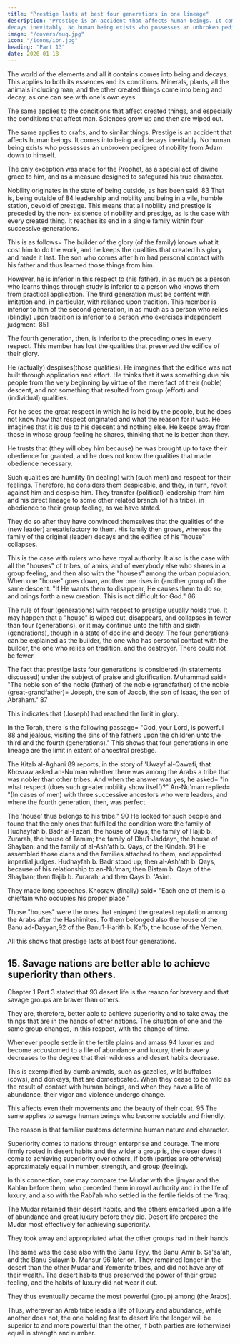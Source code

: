 ```yaml
---
title: "Prestige lasts at best four generations in one lineage"
description: "Prestige is an accident that affects human beings. It comes into being and
decays inevitably. No human being exists who possesses an unbroken pedigree of nobility from Adam down to himself"
image: "/covers/muq.jpg"
icon: "/icons/ibn.jpg"
heading: "Part 13"
date: 2020-01-18
---
```




<!-- ## 14. Prestige lasts at best four generations in one lineage -->

<!-- 82 -->

The world of the elements and all it contains comes into being and decays. This applies to both its essences and its conditions. Minerals, plants, all the animals including man, and the other created things come into being and decay, as one can see with one's own eyes. 

The same applies to the conditions that affect created things, and especially the conditions that affect man. Sciences grow up and then are wiped out. 

The same applies to crafts, and to similar things. Prestige is an accident that affects human beings. It comes into being and
decays inevitably. No human being exists who possesses an unbroken pedigree of nobility from Adam down to himself. 

The only exception was made for the Prophet, as a special act of divine grace to him, and as a measure designed to safeguard his true character. 

Nobility originates in the state of being outside, as has been said. 83 That is, being outside of 84 leadership and nobility and being in a vile, humble station, devoid of prestige. This means that all nobility and prestige is preceded by the non-
existence of nobility and prestige, as is the case with every created thing. It reaches its end in a single family within four successive generations. 

This is as follows= The builder of the glory (of the family) knows what it cost him to do the work, and he keeps the qualities that created his glory and made it last. The son who comes after him had personal contact with his father and thus learned those things from him.

However, he is inferior in this respect to (his father), in as much as a person who learns things through study is inferior to a person who knows them from practical application. The third generation must be content with imitation and, in particular, with reliance upon tradition. This member is inferior to him of the second generation, in as much as a person who relies (blindly) upon tradition is inferior to a person who exercises independent judgment. 85]

The fourth generation, then, is inferior to the preceding ones in every respect. This member has lost the qualities that preserved the edifice of their glory.

He (actually) despises(those qualities). He imagines that the edifice was not built through application and effort. He thinks that it was something due his people from the very beginning by virtue of the mere fact of their (noble) descent, and not something that resulted from group (effort) and (individual) qualities. 

For he sees the great respect in which he is held by the people, but he does not know how that respect originated and what the reason for it was. He imagines that it is due to his descent and nothing else. He keeps away from those in whose group feeling he shares, thinking that he is better than they. 

He trusts that (they will obey him because) he was brought up to take their obedience for granted, and he does not know the qualities that made obedience necessary. 

Such qualities are humility (in dealing) with (such men) and respect for their feelings. Therefore, he considers them despicable, and they, in turn, revolt against him and despise him. They transfer (political) leadership from him and his direct lineage to some other related branch (of his tribe), in obedience to their group feeling, as we have stated. 

They do so after they have convinced themselves that the qualities of the (new leader) aresatisfactory to them. His family then grows, whereas the family of the original (leader) decays and the edifice of his "house" collapses.

This is the case with rulers who have royal authority. It also is the case with all the "houses" of tribes, of amirs, and of everybody else who shares in a group feeling, and then also with the "houses" among the urban population. When one
"house" goes down, another one rises in (another group of) the same descent. "If He
wants them to disappear, He causes them to do so, and brings forth a new creation.
This is not difficult for God." 86

The rule of four (generations) with respect to prestige usually holds true. It may happen that a "house" is wiped out, disappears, and collapses in fewer than four (generations), or it may continue unto the fifth and sixth (generations), though
in a state of decline and decay. The four generations can be explained as the builder, the one who has personal contact with the builder, the one who relies on tradition, and the destroyer. There could not be fewer.

The fact that prestige lasts four generations is considered (in statements discussed) under the subject of praise and glorification. Muhammad said= "The noble son of the noble (father) of the noble (grandfather) of the noble (great-grandfather)= Joseph, the son of Jacob, the son of Isaac, the son of Abraham." 87

This indicates that (Joseph) had reached the limit in glory.

In the Torah, there is the following passage= "God, your Lord, is powerful 88 and jealous, visiting the sins of the fathers upon the children unto the third and the fourth (generations)." This shows that four generations in one lineage are the limit
in extent of ancestral prestige. 

The Kitab al-Aghani 89 reports, in the story of 'Uwayf al-Qawafi, that Khosraw asked an-Nu'man whether there was among the Arabs a tribe that was nobler than other tribes. And when the answer was yes, he asked= "In what respect
(does such greater nobility show itself)?" An-Nu'man replied= "(In cases of men)
with three successive ancestors who were leaders, and where the fourth generation,
then, was perfect. 

The 'house' thus belongs to his tribe." 90 He looked for such people and found that the only ones that fulfilled the condition were the family of Hudhayfah b. Badr al-Fazari, the house of Qays; the family of Hajib b. Zurarah, the
house of Tamim; the family of Dhu1-Jaddayn, the house of Shayban; and the family of al-Ash'ath b. Qays, of the Kindah. 91 He assembled those clans and the families attached to them, and appointed impartial judges. Hudhayfah b. Badr stood up; then
al-Ash'ath b. Qays, because of his relationship to an-Nu'man; then Bistam b. Qays of the Shayban; then flajib b. Zurarah; and then Qays b. 'Asim. 

They made long speeches. Khosraw (finally) said= "Each one of them is a chieftain who occupies his
proper place."

Those "houses" were the ones that enjoyed the greatest reputation among the Arabs after the Hashimites. To them belonged also the house of the Banu ad-Dayyan,92 of the Banu1-Harith b. Ka'b, the house of the Yemen.

All this shows that prestige lasts at best four generations. 


## 15. Savage nations are better able to achieve superiority than others.

Chapter 1 Part 3 stated that 93 desert life is the reason for bravery and that savage groups are braver than others. 

They are, therefore, better able to achieve superiority and to take away the things that are in the hands of other nations. The situation of one and the same group changes, in this respect, with the change of time. 

Whenever people settle in the fertile plains and amass 94 luxuries and become accustomed to a life of abundance and luxury, their bravery decreases to the degree that their wildness and desert habits decrease.

This is exemplified by dumb animals, such as gazelles, wild buffaloes (cows), and donkeys, that are domesticated. When they cease to be wild as the result of contact with human beings, and when they have a life of abundance, their vigor
and violence undergo change. 

This affects even their movements and the beauty of their coat. 95 The same applies to savage human beings who become sociable and friendly.

The reason is that familiar customs determine human nature and character.

Superiority comes to nations through enterprise and courage. The more firmly rooted in desert habits and the wilder a group is, the closer does it come to achieving superiority over others, if both (parties are otherwise) approximately equal in
number, strength, and group (feeling). 

In this connection, one may compare the Mudar with the Ijimyar and the Kahlan before them, who preceded them in royal authority and in the life of luxury, and also with the Rabi'ah who settled in the fertile fields of the 'Iraq. 

The Mudar retained their desert habits, and the others embarked upon a life of abundance and great luxury before they did. Desert life prepared the Mudar most effectively for achieving superiority. 

They took away and appropriated what the other groups had in their hands.

The same was the case also with the Banu Tayy, the Banu 'Amir b. Sa'sa'ah, and the Banu Sulaym b. Mansur 96 later on. They remained longer in the desert than the other Mudar and Yemenite tribes, and did not have any of their wealth. The desert habits thus preserved the power of their group feeling, and the habits of luxury did not wear it out. 

They thus eventually became the most powerful (group) among (the Arabs). 

Thus, wherever an Arab tribe leads a life of luxury and abundance, while another does not, the one holding fast to desert life the longer will be superior to and more powerful than the other, if both parties are (otherwise) equal in strength and number.
